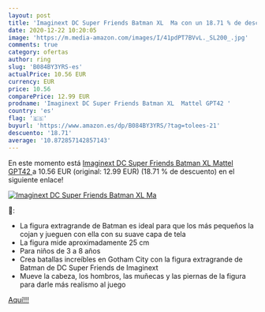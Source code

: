 ```yaml
---
layout: post
title: 'Imaginext DC Super Friends Batman XL  Ma con un 18.71 % de descuento'
date: 2020-12-22 10:20:05
image: 'https://m.media-amazon.com/images/I/41pdPT7BVvL._SL200_.jpg'
comments: true
category: ofertas
author: ring
slug: 'B084BY3YRS-es'
actualPrice: 10.56 EUR
currency: EUR
price: 10.56
comparePrice: 12.99 EUR
prodname: 'Imaginext DC Super Friends Batman XL  Mattel GPT42 '
country: 'es'
flag: '🇪🇸'
buyurl: 'https://www.amazon.es/dp/B084BY3YRS/?tag=tolees-21'
descuento: '18.71'
average: '10.872857142857143'
---
```


En este momento está [Imaginext DC Super Friends Batman XL  Mattel GPT42 ](https://www.amazon.es/dp/B084BY3YRS/?tag=tolees-21) a 10.56 EUR (original: 12.99 EUR) (18.71 %  de descuento) en el siguiente enlace!

[![Imaginext DC Super Friends Batman XL  Ma](https://m.media-amazon.com/images/I/41pdPT7BVvL._SL200_.jpg)](https://www.amazon.es/dp/B084BY3YRS/?tag=tolees-21)

🔎:

- La figura extragrande de Batman es ideal para que los más pequeños la cojan y jueguen con ella con su suave capa de tela
- La figura mide aproximadamente 25 cm
- Para niños de 3 a 8 años
- Crea batallas increíbles en Gotham City con la figura extragrande de Batman de DC Super Friends de Imaginext
- Mueve la cabeza, los hombros, las muñecas y las piernas de la figura para darle más realismo al juego

[Aquí!!!](https://www.amazon.es/dp/B084BY3YRS/?tag=tolees-21)
